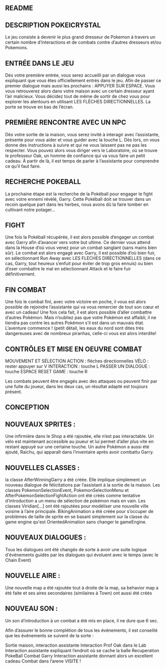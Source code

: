 
## README


## DESCRIPTION POKEICRYSTAL

Le jeu consiste à devenir le plus grand dresseur de Pokemon à travers un certain nombre d’interactions et de combats contre d’autres dresseurs et/ou Pokemons. 

## ENTRÉE DANS LE JEU

Dès votre première entrée, vous serez accueilli par un dialogue vous expliquant que vous êtes officiellement entrés dans le jeu. Afin de passer ce premier dialogue mais aussi les prochains : APPUYER SUR ESPACE. Vous vous retrouverez alors dans votre maison avec un certain dresseur ayant l’air malicieux. Vous décidez tout de même de sortir de chez vous pour explorer les alentours en utilisant LES FLÈCHES DIRECTIONNELLES. La porte se trouve en bas de l’écran.

## PREMIÈRE RENCONTRE AVEC UN NPC

Dès votre sortie de la maison, vous serez invité à interagir avec l’assistante, présente pour vous aider et vous guider avec la touche L. Dès lors, on vous donne des instructions à suivre et qui ne vous laissent pas ne pas les respecter. Vous pouvez alors vous diriger vers le Laboratoire, où se trouve le professeur Oak, un homme de confiance qui va vous faire un petit cadeau. À partir de là, il est temps de parler à l’assistante pour comprendre ce qu’il faut faire.


## RECHERCHE POKEBALL

La prochaine étape est la recherche de la Pokéball pour engager le fight avec votre ennemi révélé, Garry. Cette Pokéball doit se trouver dans un recoin quelque part dans les herbes, nous avons dû la faire tomber en cultivant notre potager… 

## FIGHT 

Une fois la Pokéball récupérée, il est alors possible d’engager un combat avec Garry afin d’avancer vers votre but ultime. Ce dernier vous attend dans la House d’oú vous venez pour un combat sanglant (sans mains bien sûr). Le combat est alors engagé avec Garry, il est possible d’où bien fuir, en sélectionnant Run Away avec LES FLECHES DIRECTIONNELLES (dans ce cas, Garry, tout heureux s’enfuit pour éviter de trop gros ennuis) ou bien d’oser combattre le mal en sélectionnant Attack et le faire fuir définitivement.

## FIN COMBAT

Une fois le combat fini, avec votre victoire en poche, il vous est alors possible de rejoindre l’assistante qui va vous remercier de tout son cœur et avec un cadeau! Une fois cela fait, il est alors possible d’aller combattre d’autres Pokémon. Mais n’oubliez pas que votre Pokémon est affaibli, il ne tiendra pas contre les autres Pokémon s’il est dans un mauvais état. L’aventure commence ! (petit détail, les eaux du nord sont dites très dangereuses avec de nombreux piranhas, celle-ci vous est alors interdite!


## CONTRÔLES ET MISE EN OEUVRE COMBAT


MOUVEMENT ET SÉLECTION ACTION : flèches directionnelles
VÉLO : rester appuyer sur V
INTERACTION : touche L
PASSER UN DIALOGUE : touche ESPACE
RESET GAME : touche R

Les combats peuvent être engagés avec des attaques ou peuvent finir par une fuite du joueur, dans les deux cas, un résultat adapté est toujours présent.



      
## CONCEPTION



## NOUVEAUX SPRITES :
Une infirmière dans le Shop a été rajoutée, elle n’est pas interactable. Un vélo est maintenant accessible au joueur et lui permet d’aller plus vite en restant appuyé sur une certaine touche. Un autre Pokémon a aussi été ajouté, Raichu, qui apparaît dans l’inventaire après avoir combattu Garry.

## NOUVELLES CLASSES :
la classe AfterWinningGarry a été créée. Elle implique simplement un nouveau dialogue de félicitations par l’assistant à la sortie de la maison. Les classes PokemonSelectionEvent, PokemonSelectionMenu et AfterPokemonSelectionFightAction ont été créés comme tentative d’introduction a un menu de sélection de pokémon mais en vain. Les classes Viridian[...] ont été rajoutées pour modéliser une nouvelle ville voisine à l’aire principale. BikingAnimation a été créée pour s’occuper de problèmes de taille de sprite en se basant simplement sur la classe du game engine qu'est OrientedAnimation sans changer le gameEngine.

## NOUVEAUX DIALOGUES :
Tous les dialogues ont été changés de sorte à avoir une suite logique d'événements guidés par les dialogues qui évoluent avec le temps (avec le Chain Event)

## NOUVELLE AIRE :
Une nouvelle map a été rajoutée tout à droite de la map, sa behavior map a été faite et ses aires secondaires (similaires à Town) ont aussi été créés

## NOUVEAU SON :
Un son d’introduction à un combat a été mis en place, il ne dure que 6 sec.


Afin d’assurer le bonne complétion de tous les événements, il est conseillé que les événements se suivent de la sorte : 

Sortie maison, interaction assistante
Interaction Prof Oak dans le Lab
Interaction assistante expliquant l’endroit où se cache la balle
Recuperation PokeBall
Combat Garry
Interaction assistante donnant alors un excellent cadeau
Combat dans l’arene
VISITE !
